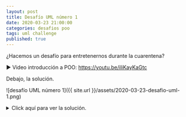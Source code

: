 ```yaml
---
layout: post
title: Desafío UML número 1
date: 2020-03-23 21:00:00
categories: desafios poo
tags: uml challenge
published: true
---
```


¿Hacemos un desafío para entretenernos durante la cuarentena?

▶️ Video introducción a POO: https://youtu.be/iliKayKaGtc

Debajo, la solución.

![desafío UML número 1]({{ site.url }}/assets/2020-03-23-desafio-uml-1.png)


<details> 
  <summary>Click aquí para ver la solución.</summary>
![Solución al desafío UML número 1]({{ site.url }}/assets/2020-03-23-desafio-uml-1-solucion.png)
</details>
